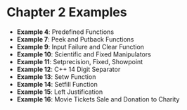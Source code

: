 # Chapter 2 Examples

- **Example 4**: Predefined Functions
- **Example 7**: Peek and Putback Functions
- **Example 9**: Input Failure and Clear Function
- **Example 10**: Scientific and Fixed Manipulators
- **Example 11**: Setprecision, Fixed, Showpoint
- **Example 12**: C++ 14 Digit Separator
- **Example 13**: Setw Function
- **Example 14**: Setfill Function
- **Example 15**: Left Justification
- **Example 16**: Movie Tickets Sale and Donation to Charity

